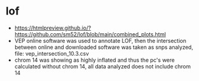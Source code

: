 # lof
- https://htmlpreview.github.io/?https://github.com/sm52/lof/blob/main/combined_plots.html
- VEP online software was used to annotate LOF, then the intersection between online and downloaded software was taken as snps analyzed, file: vep_intersection_10.3.csv
- chrom 14 was showing as highly inflated and thus the pc's were calculated without chrom 14, all data analyzed does not include chrom 14
